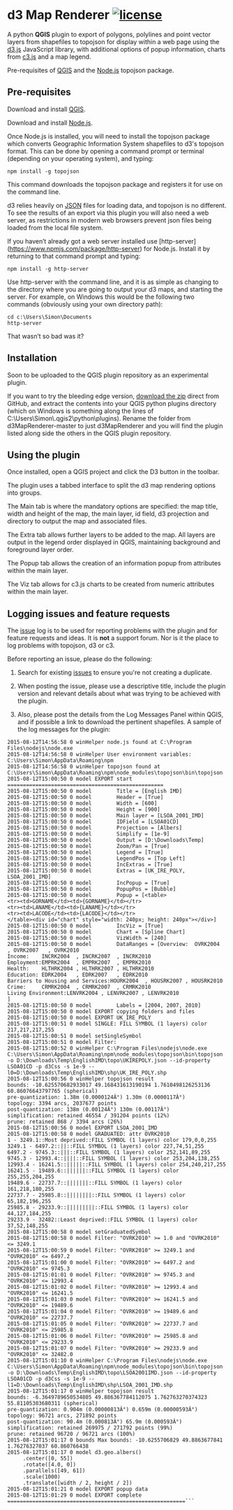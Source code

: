 d3 Map Renderer [![license](http://img.shields.io/badge/license-MIT-brightgreen.svg?style=flat)](https://github.com/sbenten/d3MapRenderer/tree/master/LICENSE)
==


A python **QGIS** plugin to export of polygons, polylines and point vector layers from shapefiles to topojson for display within a web page using the [d3.js](http://d3js.org/) JavaScript library, with additional options of popup information, charts from [c3.js](http://c3js.org/) and a map legend.


Pre-requisites of [QGIS](http://www.qgis.org/en/site/) and the [Node.js](https://nodejs.org/) topojson package.


## Pre-requisites


Download and install [QGIS](https://www.qgis.org/en/site/forusers/download.html).


Download and install [Node.js](https://nodejs.org/download/).


Once Node.js is installed, you will need to install the topojson package which converts Geographic Information System shapefiles to d3's topojson format.  This can be done by opening a command prompt or terminal (depending on your operating system), and typing:


```
npm install -g topojson
```
This command downloads the topojson package and registers it for use on the command line.


d3 relies heavily on [JSON](https://en.wikipedia.org/wiki/JSON) files for loading data, and topojson is no different. To see the results of an export via this plugin you will also need a web server, as restrictions in modern web browsers prevent json files being loaded from the local file system. 


If you haven’t already got a web server installed use [http-server] (https://www.npmjs.com/package/http-server) for Node.js. Install it by returning to that command prompt and typing:
```
npm install -g http-server
```
Use http-server with the command line, and it is as simple as changing to the directory where you are going to output your d3 maps, and starting the server. For example, on Windows this would be the following two commands (obviously using your own directory path):
```
cd c:\Users\Simon\Documents
http-server
```
That wasn’t so bad was it? 


## Installation


Soon to be uploaded to the QGIS plugin repository as an experimental plugin.


If you want to try the bleeding edge version, [download the zip](https://github.com/sbenten/d3MapRenderer/archive/master.zip) direct from GitHub, and extract the contents into your QGIS python plugins directory (which on Windows is something along the lines of C:\Users\Simon\\.qgis2\python\plugins\). Rename the folder from d3MapRenderer-master to just d3MapRenderer and you will find the plugin listed along side the others in the QGIS plugin repository.   


## Using the plugin


Once installed, open a QGIS project and click the D3 button in the toolbar.


The plugin uses a tabbed interface to split the d3 map rendering options into groups.


The Main tab is where the mandatory options are specified: the map title, width and height of the map, the main layer, id field, d3 projection and directory to output the map and associated files.


The Extra tab allows further layers to be added to the map. All layers are output in the legend order displayed in QGIS, maintaining background and foreground layer order.


The Popup tab allows the creation of an information popup from attributes within the main layer.


The Viz tab allows for c3.js charts to be created from numeric attributes within the main layer.


## Logging issues and feature requests


The [issue](https://github.com/sbenten/d3MapRenderer/issues) log is to be used for reporting problems with the plugin and for feature requests and ideas. It is **not** a support forum. Nor is it the place to log problems with topojson, d3 or c3.


Before reporting an issue, please do the following:


1. Search for existing [issues](https://github.com/sbenten/d3MapRenderer/issues) to ensure you're not creating a duplicate.


1. When posting the issue, please use a descriptive title, include the plugin version and relevant details about what was trying to be achieved with the plugin. 


1. Also, please post the details from the Log Messages Panel within QGIS, and if possible a link to download the pertinent shapefiles. A sample of the log messages for the plugin:


```
2015-08-12T14:56:58 0 winHelper node.js found at C:\Program Files\nodejs\node.exe
2015-08-12T14:56:58 0 winHelper User environment variables: C:\Users\Simon\AppData\Roaming\npm
2015-08-12T14:56:58 0 winHelper topojson found at C:\Users\Simon\AppData\Roaming\npm\node_modules\topojson\bin\topojson
2015-08-12T15:00:50 0 model EXPORT start ==================================================
2015-08-12T15:00:50 0 model        Title = [English IMD]
2015-08-12T15:00:50 0 model        Header = [True]
2015-08-12T15:00:50 0 model        Width = [600]
2015-08-12T15:00:50 0 model        Height = [900]
2015-08-12T15:00:50 0 model        Main layer = [LSOA_2001_IMD]
2015-08-12T15:00:50 0 model        IDField = [LSOA01CD]
2015-08-12T15:00:50 0 model        Projection = [Albers]
2015-08-12T15:00:50 0 model        Simplify = [1e-9]
2015-08-12T15:00:50 0 model        Output = [D:\Downloads\Temp]
2015-08-12T15:00:50 0 model        Zoom/Pan = [True]
2015-08-12T15:00:50 0 model        Legend = [True]
2015-08-12T15:00:50 0 model        LegendPos = [Top Left]
2015-08-12T15:00:50 0 model        IncExtras = [True]
2015-08-12T15:00:50 0 model        Extras = [UK_IRE_POLY, LSOA_2001_IMD]
2015-08-12T15:00:50 0 model        IncPopup = [True]
2015-08-12T15:00:50 0 model        PopupPos = [Bubble]
2015-08-12T15:00:50 0 model        Popup = [<table>
<tr><td>GORNAME</td><td>{GORNAME}</td></tr>
<tr><td>LANAME</td><td>{LANAME}</td></tr>
<tr><td>LACODE</td><td>{LACODE}</td></tr>
</table><div id="chart" style="width: 240px; height: 240px"></div>]
2015-08-12T15:00:50 0 model        IncViz = [True]
2015-08-12T15:00:50 0 model        Chart = [Spline Chart]
2015-08-12T15:00:50 0 model        VizWidth = [240]
2015-08-12T15:00:50 0 model        DataRanges = [Overview:  OVRK2004   , OVRK2007   , OVRK2010   
Income:    INCRK2004  , INCRK2007  , INCRK2010  
Employment:EMPRK2004  , EMPRK2007  , EMPRK2010  
Health:    HLTHRK2004 , HLTHRK2007 , HLTHRK2010 
Education: EDRK2004   , EDRK2007   , EDRK2010   
Barriers to Housing and Services:HOURK2004  , HOUSRK2007 , HOUSRK2010 
Crime:     CRMRK2004  , CRMRK2007  , CRMRK2010  
Living Environment:LENVRK2004 , LENVRK2007 , LENVRK2010 
]
2015-08-12T15:00:50 0 model        Labels = [2004, 2007, 2010]
2015-08-12T15:00:50 0 model EXPORT copying folders and files
2015-08-12T15:00:50 0 model EXPORT UK_IRE_POLY
2015-08-12T15:00:51 0 model SINGLE: FILL SYMBOL (1 layers) color 217,217,217,255
2015-08-12T15:00:51 0 model setSingleSymbol
2015-08-12T15:00:51 0 model Filter: 
2015-08-12T15:00:52 0 winHelper C:\Program Files\nodejs\node.exe C:\Users\Simon\AppData\Roaming\npm\node_modules\topojson\bin\topojson -o D:\Downloads\Temp\EnglishIMD\topo\UKIREPOLY.json --id-property LSOA01CD -p d3Css -s 1e-9 -- l0=D:\Downloads\Temp\EnglishIMD\shp\UK_IRE_POLY.shp
2015-08-12T15:00:56 0 winHelper topojson result 
bounds: -10.625570682933017 49.168431613190194 1.7610498126253136 60.86076643797765 (spherical)
pre-quantization: 1.38m (0.0000124Â°) 1.30m (0.0000117Â°)
topology: 3394 arcs, 2037677 points
post-quantization: 138m (0.00124Â°) 130m (0.00117Â°)
simplification: retained 46554 / 391204 points (12%)
prune: retained 868 / 3394 arcs (26%)
2015-08-12T15:00:56 0 model EXPORT LSOA_2001_IMD
2015-08-12T15:00:58 0 model GRADUATED: attr OVRK2010
1 - 3249.1::Most deprived::FILL SYMBOL (1 layers) color 179,0,0,255
3249.1 - 6497.2::||::FILL SYMBOL (1 layers) color 227,74,51,255
6497.2 - 9745.3::|||::FILL SYMBOL (1 layers) color 252,141,89,255
9745.3 - 12993.4::||||::FILL SYMBOL (1 layers) color 253,204,138,255
12993.4 - 16241.5::|||||::FILL SYMBOL (1 layers) color 254,240,217,255
16241.5 - 19489.6::||||||::FILL SYMBOL (1 layers) color 255,255,204,255
19489.6 - 22737.7::|||||||::FILL SYMBOL (1 layers) color 161,218,180,255
22737.7 - 25985.8::||||||||::FILL SYMBOL (1 layers) color 65,182,196,255
25985.8 - 29233.9::|||||||||::FILL SYMBOL (1 layers) color 44,127,184,255
29233.9 - 32482::Least deprived::FILL SYMBOL (1 layers) color 37,52,148,255
2015-08-12T15:00:58 0 model setGraduatedSymbol
2015-08-12T15:00:58 0 model Filter: "OVRK2010" >= 1.0 and "OVRK2010" <= 3249.1
2015-08-12T15:00:59 0 model Filter: "OVRK2010" >= 3249.1 and "OVRK2010" <= 6497.2
2015-08-12T15:01:00 0 model Filter: "OVRK2010" >= 6497.2 and "OVRK2010" <= 9745.3
2015-08-12T15:01:01 0 model Filter: "OVRK2010" >= 9745.3 and "OVRK2010" <= 12993.4
2015-08-12T15:01:02 0 model Filter: "OVRK2010" >= 12993.4 and "OVRK2010" <= 16241.5
2015-08-12T15:01:03 0 model Filter: "OVRK2010" >= 16241.5 and "OVRK2010" <= 19489.6
2015-08-12T15:01:04 0 model Filter: "OVRK2010" >= 19489.6 and "OVRK2010" <= 22737.7
2015-08-12T15:01:05 0 model Filter: "OVRK2010" >= 22737.7 and "OVRK2010" <= 25985.8
2015-08-12T15:01:06 0 model Filter: "OVRK2010" >= 25985.8 and "OVRK2010" <= 29233.9
2015-08-12T15:01:07 0 model Filter: "OVRK2010" >= 29233.9 and "OVRK2010" <= 32482.0
2015-08-12T15:01:10 0 winHelper C:\Program Files\nodejs\node.exe C:\Users\Simon\AppData\Roaming\npm\node_modules\topojson\bin\topojson -o D:\Downloads\Temp\EnglishIMD\topo\LSOA2001IMD.json --id-property LSOA01CD -p d3Css -s 1e-9 -- l1=D:\Downloads\Temp\EnglishIMD\shp\LSOA_2001_IMD.shp
2015-08-12T15:01:17 0 winHelper topojson result 
bounds: -6.3649789650534805 49.886367784112075 1.762763270374323 55.81105303680311 (spherical)
pre-quantization: 0.904m (0.00000813Â°) 0.659m (0.00000593Â°)
topology: 96721 arcs, 271892 points
post-quantization: 90.4m (0.000813Â°) 65.9m (0.000593Â°)
simplification: retained 269975 / 271792 points (99%)
prune: retained 96720 / 96721 arcs (100%)
2015-08-12T15:01:17 0 bounds Max bounds: -10.6255706829 49.8863677841 1.76276327037 60.860766438
2015-08-12T15:01:17 0 model d3.geo.albers()
     .center([0, 55])
     .rotate([4.0, 0])
     .parallels([49, 61])
     .scale(1000)
     .translate([width / 2, height / 2])
2015-08-12T15:01:21 0 model EXPORT popup data
2015-08-12T15:01:29 0 model EXPORT complete =========================================================```
